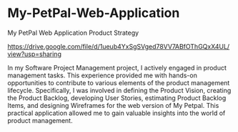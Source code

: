# My-PetPal-Web-Application
My PetPal Web Application Product Strategy

https://drive.google.com/file/d/1ueub4YxSgSVged78VV7ABfOThGQxX4UL/view?usp=sharing

In my Software Project Management project, I actively engaged in product management tasks. This experience provided me with hands-on opportunities to contribute to various elements of the product management lifecycle. Specifically, I was involved in defining the Product Vision, creating the Product Backlog, developing User Stories, estimating Product Backlog Items, and designing Wireframes for the web version of My Petpal. This practical application allowed me to gain valuable insights into the world of product management.
